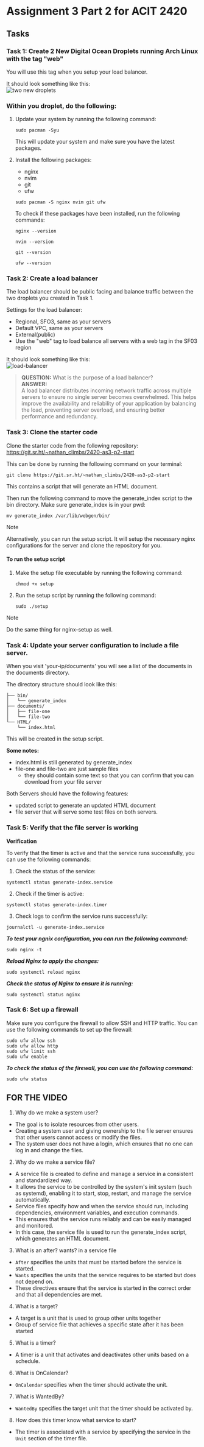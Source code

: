 # Assignment 3 Part 2 for ACIT 2420

## Tasks
### Task 1: Create 2 New Digital Ocean Droplets running Arch Linux with the tag "web"

You will use this tag when you setup your load balancer.

It should look something like this:  
![two new droplets](assets/two-droplets.png)

### Within you droplet, do the following:
1. Update your system by running the following command:
    ```
    sudo pacman -Syu
    ```
    This will update your system and make sure you have the latest packages.
2. Install the following packages:
    * nginx
    * nvim
    * git
    * ufw
    ```
    sudo pacman -S nginx nvim git ufw
    ```
    To check if these packages have been installed, run the following commands:  

    ```
    nginx --version
    ```
    ```
    nvim --version
    ```
    ```
    git --version
    ```
    ```
    ufw --version
    ```
### Task 2: Create a load balancer
The load balancer should be public facing and balance traffic between the two droplets you created in Task 1.

Settings for the load balancer:
* Regional, SFO3, same as your servers
* Default VPC, same as your servers
* External(public)
* Use the "web" tag to load balance all servers with a web tag in the SF03 region

It should look something like this:  
![load-balancer](assets/load-balancer.png)

>**QUESTION:**
>What is the purpose of a load balancer?  
> **ANSWER:**  
> A load balancer distributes incoming network traffic across multiple servers to ensure no single server becomes overwhelmed. This helps improve the availability and reliability of your application by balancing the load, preventing server overload, and ensuring better performance and redundancy.
### Task 3: Clone the starter code

Clone the starter code from the following repository:
https://git.sr.ht/~nathan_climbs/2420-as3-p2-start

This can be done by running the following command on your terminal:

```
git clone https://git.sr.ht/~nathan_climbs/2420-as3-p2-start
```

This contains a script that will generate an HTML document.

Then run the following command to move the generate_index script to the bin directory. Make sure generate_index is in your pwd:

```
mv generate_index /var/lib/webgen/bin/
```

>[!NOTE] 
>Alternatively, you can run the setup script. It will setup the necessary nginx configurations for the server and clone the repository for you.

#### To run the setup script
1. Make the setup file executable by running the following command:
    ```
    chmod +x setup
    ```
2. Run the setup script by running the following command:
    ```
    sudo ./setup
    ```
>[!NOTE]
Do the same thing for nginx-setup as well.

### Task 4: Update your server configuration to include a file server. 

When you visit 'your-ip/documents' you will see a list of the documents in the documents directory.

The directory structure should look like this:
```
├── bin/
│   └── generate_index
├── documents/
│   ├── file-one
│   └── file-two
└── HTML/
    └── index.html
```
This will be created in the setup script.

**Some notes:**
* index.html is still generated by generate_index
* file-one and file-two are just sample files
  * they should contain some text so that you can confirm that you can download from your file server

Both Servers should have the following features:
* updated script to generate an updated HTML document
* file server that will serve some test files on both servers.

### Task 5: Verify that the file server is working
**Verification**

To verify that the timer is active and that the service runs successfully, you can use the following commands:

1. Check the status of the service: 
```
systemctl status generate-index.service
```

2. Check if the timer is active: 
```
systemctl status generate-index.timer
```

3. Check logs to confirm the service runs successfully: 
```
journalctl -u generate-index.service
```
***To test your ngnix configuration, you can run the following command:***
```
sudo nginx -t
```
***Reload Nginx to apply the changes:***
```
sudo systemctl reload nginx
```
***Check the status of Nginx to ensure it is running:***
```
sudo systemctl status nginx
```

### Task 6: Set up a firewall
Make sure you configure the firewall to allow SSH and HTTP traffic. You can use the following commands to set up the firewall:
```
sudo ufw allow ssh
sudo ufw allow http
sudo ufw limit ssh
sudo ufw enable
```

***To check the status of the firewall, you can use the following command:***
```
sudo ufw status
```

## FOR THE VIDEO
1. Why do we make a system user?
- The goal is to isolate resources from other users.
- Creating a system user and giving ownership to the file server ensures that other users cannot access or modify the files.
- The system user does not have a login, which ensures that no one can log in and change the files.

2. Why do we make a service file?
- A service file is created to define and manage a service in a consistent and standardized way.
- It allows the service to be controlled by the system's init system (such as systemd), enabling it to start, stop, restart, and manage the service automatically.
- Service files specify how and when the service should run, including dependencies, environment variables, and execution commands.
- This ensures that the service runs reliably and can be easily managed and monitored.
- In this case, the service file is used to run the generate_index script, which generates an HTML document.

3. What is an after? wants? in a service file 
- `After` specifies the units that must be started before the service is started.
- `Wants` specifies the units that the service requires to be started but does not depend on.
- These directives ensure that the service is started in the correct order and that all dependencies are met.

4. What is a target? 
- A target is a unit that is used to group other units together
- Group of service file that achieves a specific state after it has been started

5. What is a timer?
- A timer is a unit that activates and deactivates other units based on a schedule.
  
6. What is OnCalendar? 
- `OnCalendar` specifies when the timer should activate the unit.

7. What is WantedBy?
- `WantedBy` specifies the target unit that the timer should be activated by.
8. How does this timer know what service to start?
- The timer is associated with a service by specifying the service in the `Unit` section of the timer file.
